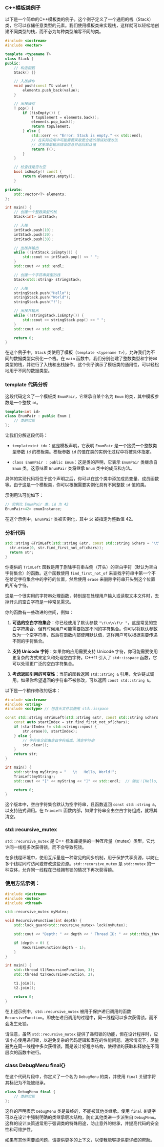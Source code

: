 ### C++模板类例子
以下是一个简单的C++模板类的例子。这个例子定义了一个通用的栈（Stack）类，它可以存储任意类型的元素。我们使用模板类来实现栈，这样就可以轻松地创建不同类型的栈，而不必为每种类型编写不同的类。

```cpp
#include <iostream>
#include <vector>

template <typename T>
class Stack {
public:
    // 构造函数
    Stack() {}

    // 入栈操作
    void push(const T& value) {
        elements.push_back(value);
    }

    // 出栈操作
    T pop() {
        if (!isEmpty()) {
            T topElement = elements.back();
            elements.pop_back();
            return topElement;
        } else {
            std::cerr << "Error: Stack is empty." << std::endl;
            // 在实际应用中可能需要采取更合适的错误处理方法
            // 这里简单输出错误信息并返回默认值
            return T();
        }
    }

    // 检查栈是否为空
    bool isEmpty() const {
        return elements.empty();
    }

private:
    std::vector<T> elements;
};

int main() {
    // 创建一个整数类型的栈
    Stack<int> intStack;

    // 入栈
    intStack.push(10);
    intStack.push(20);
    intStack.push(30);

    // 出栈并输出
    while (!intStack.isEmpty()) {
        std::cout << intStack.pop() << " ";
    }
    std::cout << std::endl;

    // 创建一个字符串类型的栈
    Stack<std::string> stringStack;

    // 入栈
    stringStack.push("Hello");
    stringStack.push("World");
    stringStack.push("!");

    // 出栈并输出
    while (!stringStack.isEmpty()) {
        std::cout << stringStack.pop() << " ";
    }
    std::cout << std::endl;

    return 0;
}
```

在这个例子中，`Stack` 类使用了模板（`template <typename T>`），允许我们为不同的数据类型实例化一个栈。在 `main` 函数中，我们分别创建了整数类型和字符串类型的栈，并进行了入栈和出栈操作。这个例子演示了模板类的通用性，可以轻松地用于不同的数据类型。


### template 代码分析

这段代码定义了一个模板类 `EnumPair`，它继承自某个名为 `Enum` 的类，其中模板参数是一个整数 `id`。

```cpp
template<int id>
class EnumPair : public Enum {
    // 类的实现
};
```

让我们分解这段代码：

- `template<int id>`：这是模板声明，它表明 `EnumPair` 是一个接受一个整数类型参数 `id` 的模板类。模板参数 `id` 的值在类的实例化过程中将被具体指定。

- `class EnumPair : public Enum`：这是类的声明，它表示 `EnumPair` 类继承自 `Enum` 类。这意味着 `EnumPair` 类将继承 `Enum` 类中的成员和方法。

具体的实现代码将位于这个声明之后，你可以在这个类中添加成员变量、成员函数等。由于这是一个模板类，你可以根据需要实例化具有不同整数 `id` 值的类。

示例用法可能如下：

```cpp
// 实例化 EnumPair 类，id 为 42
EnumPair<42> enumInstance;
```

在这个示例中，`EnumPair` 类被实例化，其中 `id` 被指定为整数值 42。

### 分析代码
```cpp
std::string &TrimLeft(std::string &str, const std::string &chars = "\t\n\v\f\r ") {
  str.erase(0, str.find_first_not_of(chars));
  return str;
}
```

你提供的 `TrimLeft` 函数是用于删除字符串左侧（开头）的空白字符（默认为空白字符集合）的函数。这个函数使用 `find_first_not_of` 来查找字符串中第一个不在给定字符集合中的字符的位置，然后使用 `erase` 来删除字符串开头到这个位置的所有字符。

这是一个很实用的字符串处理函数，特别是在处理用户输入或读取文本文件时，去掉开头的空白字符是一种常见需求。

你的函数有一些改进的空间，例如：

1. **可选的空白字符集合**：你已经使用了默认参数 `"\t\n\v\f\r "`，这是常见的空白字符集合，但有时候用户可能需要指定不同的字符集合。你可以将默认参数改为一个空字符串，然后在函数内部使用默认值，这样用户可以根据需要传递不同的字符集合。

2. **支持 Unicode 字符**：如果你的应用需要支持 Unicode 字符，你可能需要使用更复杂的方式来定义和处理空白字符。C++11 引入了 `std::isspace` 函数，它可以处理更广泛的空白字符集合。

3. **考虑返回引用的可变性**：当前的函数返回 `std::string &` 引用，允许链式调用。如果你希望返回的字符串不被修改，可以返回 `const std::string &`。

以下是一个稍作修改的版本：

```cpp
#include <iostream>
#include <string>
#include <cctype> // 包含头文件以使用 std::isspace

const std::string &TrimLeft(std::string &str, const std::string &chars = "") {
    const auto startIndex = str.find_first_not_of(chars);
    if (startIndex != std::string::npos) {
        str.erase(0, startIndex);
    } else {
        // 字符串全部由空白字符组成，清空字符串
        str.clear();
    }
    return str;
}

int main() {
    std::string myString = "   \t   Hello, World!";
    TrimLeft(myString);
    std::cout << "[" << myString << "]" << std::endl;  // 输出：[Hello, World!]

    return 0;
}
```

这个版本中，空白字符集合默认为空字符串，且函数返回 `const std::string &`，以支持链式调用。在 `TrimLeft` 函数内部，如果字符串全由空白字符组成，就将其清空。

### std::recursive_mutex
`std::recursive_mutex` 是 C++ 标准库提供的一种互斥量（mutex）类型，它允许同一线程多次获得锁，而不会导致死锁。

在多线程环境中，使用互斥量是一种常见的同步机制，用于保护共享资源，以防止多个线程同时访问或修改这些资源。`std::recursive_mutex` 是 `std::mutex` 的一种变体，允许同一线程在已经拥有锁的情况下再次获得锁。

### 使用方法示例：

```cpp
#include <iostream>
#include <mutex>
#include <thread>

std::recursive_mutex myMutex;

void RecursiveFunction(int depth) {
    std::lock_guard<std::recursive_mutex> lock(myMutex);

    std::cout << "Depth: " << depth << " Thread ID: " << std::this_thread::get_id() << std::endl;

    if (depth > 0) {
        RecursiveFunction(depth - 1);
    }
}

int main() {
    std::thread t1(RecursiveFunction, 3);
    std::thread t2(RecursiveFunction, 2);

    t1.join();
    t2.join();

    return 0;
}
```

在上述示例中，`std::recursive_mutex` 被用于保护递归调用的函数 `RecursiveFunction`。即使在递归调用的过程中，同一线程可以多次获得锁，而不会发生死锁。

请注意，虽然 `std::recursive_mutex` 提供了递归锁的功能，但在设计程序时，应该小心使用递归锁，以避免复杂的代码逻辑和潜在的性能问题。通常情况下，尽量避免在同一线程中多次获得锁，而是设计好程序结构，使得锁的获取和释放在不同层次的函数中进行。


### class DebugMenu final{}
在这个代码片段中，你定义了一个名为 `DebugMenu` 的类，并使用 `final` 关键字将其标记为不能被继承。

```cpp
class DebugMenu final {
    // 类的实现
};
```

这样的声明表示 `DebugMenu` 类是最终的，不能被其他类继承。使用 `final` 关键字可以在设计中强制明确的类继承层次结构，防止其他类进一步派生自 `DebugMenu`。这样的设计决策通常用于强调类的特殊用途，防止意外的继承，并提高代码的安全性和可维护性。

如果有其他需要或问题，请提供更多的上下文，以便我能够提供更详细的帮助。